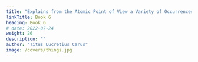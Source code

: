 ```yaml
---
title: "Explains from the Atomic Point of View a Variety of Occurrences, Partly Meteorological Phenomena, Partly Terrestrial Curiosities"
linkTitle: Book 6
heading: Book 6
# date: 2022-07-24
weight: 26
description: ""
author: "Titus Lucretius Carus"
image: /covers/things.jpg
---
```

